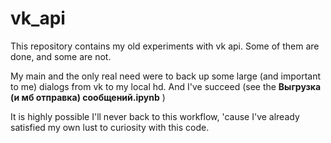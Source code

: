 # vk_api

This repository contains my old experiments with vk api. Some of them are done, and some are not. 

My main and the only real need were to back up some large (and important to me) dialogs from vk to my local hd. And I've succeed (see the **Выгрузка (и мб отправка) сообщений.ipynb** )

It is highly possible I'll never back to this workflow, 'cause I've already satisfied my own lust to curiosity with this code.

